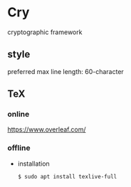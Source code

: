 # Cry
cryptographic framework

## style
preferred max line length: 60-character

## TeX

### online
https://www.overleaf.com/

### offline
- installation
  ```
  $ sudo apt install texlive-full
  ```
